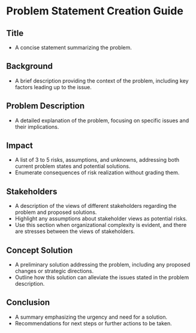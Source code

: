 
# Problem Statement Creation Guide

## Title
- A concise statement summarizing the problem.

## Background
- A brief description providing the context of the problem, including key factors leading up to the issue.

## Problem Description
- A detailed explanation of the problem, focusing on specific issues and their implications.

## Impact
- A list of 3 to 5 risks, assumptions, and unknowns, addressing both current problem states and potential solutions.
- Enumerate consequences of risk realization without grading them.

## Stakeholders
- A description of the views of different stakeholders regarding the problem and proposed solutions.
- Highlight any assumptions about stakeholder views as potential risks.
- Use this section when organizational complexity is evident, and there are stresses between the views of stakeholders.

## Concept Solution
- A preliminary solution addressing the problem, including any proposed changes or strategic directions.
- Outline how this solution can alleviate the issues stated in the problem description.

## Conclusion
- A summary emphasizing the urgency and need for a solution.
- Recommendations for next steps or further actions to be taken.
